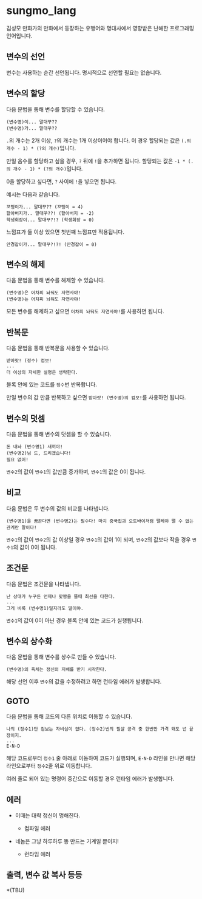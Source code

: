 # sungmo_lang

김성모 만화가의 만화에서 등장하는 유행어와 명대사에서 영향받은 난해한 프로그래밍 언어입니다.

## 변수의 선언

변수는 사용하는 순간 선언됩니다. 명시적으로 선언할 필요는 없습니다.

## 변수의 할당

다음 문법을 통해 변수를 할당할 수 있습니다.

```
(변수명)이... 말대꾸??
(변수명)가... 말대꾸??
```

`.`의 개수는 2개 이상, `?`의 개수는 1개 이상이어야 합니다.
이 경우 할당되는 값은 `(.의 개수 - 1) * (?의 개수)`입니다.

만일 음수를 할당하고 싶을 경우, `?` 뒤에 `!`을 추가하면 됩니다.
할당되는 값은 `-1 * (.의 개수 - 1) * (?의 개수)`입니다.

0을 할당하고 싶다면, `?` 사이에 `!`을 넣으면 됩니다.

예시는 다음과 같습니다.

```
꼬맹이가... 말대꾸?? (꼬맹이 = 4)
할아버지가.. 말대꾸??! (할아버지 = -2)
학생회장이... 말대꾸?!? (학생회장 = 0)
```

느낌표가 둘 이상 있으면 첫번째 느낌표만 적용됩니다.

```
안경잡이가... 말대꾸?!?! (안경잡이 = 0)
```

## 변수의 해제

다음 문법을 통해 변수를 해제할 수 있습니다.

```
(변수명)은 어차피 놔둬도 자연사야!
(변수명)는 어차피 놔둬도 자연사야!
```

모든 변수를 해제하고 싶으면 `어차피 놔둬도 자연사야!`를 사용하면 됩니다.

## 반복문

다음 문법을 통해 반복문을 사용할 수 있습니다.

```
받아랏! (정수) 컴보!
...
더 이상의 자세한 설명은 생략한다.
```

블록 안에 있는 코드를 `정수`번 반복합니다.

만일 변수의 값 만큼 반복하고 싶으면 `받아랏! (변수명)의 컴보!`를 사용하면 됩니다.

## 변수의 덧셈

다음 문법을 통해 변수의 덧셈을 할 수 있습니다.

```
돈 내놔 (변수명1) 새끼야!
(변수명2)님 드, 드리겠습니다!
필요 없어!
```

`변수2`의 값이 `변수1`의 값만큼 증가하며, `변수1`의 값은 0이 됩니다.

## 비교

다음 문법은 두 변수의 값의 비교를 나타냅니다.

```
(변수명1)을 꿈꾼다면 (변수명2)는 필수다! 마치 중국집과 오토바이처럼 뗄레야 뗄 수 없는 관계란 말이다!
```

`변수1`의 값이 `변수2`의 값 이상일 경우 `변수1`의 값이 1이 되며, `변수2`의 값보다 작을 경우 `변수1`의 값이 0이 됩니다.

## 조건문

다음 문법은 조건문을 나타냅니다.

```
난 상대가 누구든 언제나 맞짱을 뜰때 최선을 다한다.
...
그게 비록 (변수명1)일지라도 말이야.
```

`변수1`의 값이 0이 아닌 경우 블록 안에 있는 코드가 실행됩니다.

## 변수의 상수화

다음 문법을 통해 변수를 상수로 만들 수 있습니다.

```
(변수명)의 육체는 정신의 지배를 받기 시작한다.
```

해당 선언 이후 `변수`의 값을 수정하려고 하면 런타임 에러가 발생합니다.

## GOTO

다음 문법을 통해 코드의 다른 위치로 이동할 수 있습니다.

```
나의 (정수1)단 컴보는 자비심이 없다. (정수2)번의 필살 공격 중 한번만 가격 돼도 넌 끝장이지.
...
E·N·D
```
해당 코드로부터 `정수1` 줄 아래로 이동하여 코드가 실행되며, `E·N·D` 라인을 만나면 해당 라인으로부터 `정수2`줄 위로 이동합니다.

여러 줄로 되어 있는 명령어 중간으로 이동할 경우 런타임 에러가 발생합니다.

## 에러

* 이때는 대략 정신이 멍해진다.
   * 컴파일 에러

* 네놈은 그냥 하루하루 똥 만드는 기계일 뿐이지!
   * 런타임 에러

## 출력, 변수 값 복사 등등

*(TBU)
